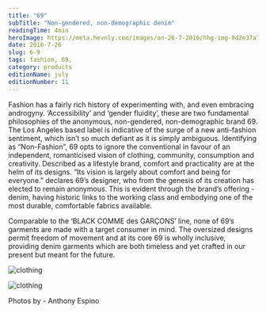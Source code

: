 ```yaml
---
title: "69"
subTitle: "Non-gendered, non-demographic denim"
readingTime: 4min
heroImage: https://meta.hevnly.com/images/on-26-7-2016/hhg-img-9d2e37a7-66ac-4a1f-9525-d5c0fdcd40fe.png
date: 2016-7-26
slug: 6-9
tags: fashion, 69,
category: products
editionName: july
editionNumber: 11
---
```


Fashion has a fairly rich history of experimenting with, and even embracing androgyny. ‘Accessibility’ and ‘gender fluidity’, these are two fundamental philosophies of the anonymous, non-gendered, non-demographic brand 69. The Los Angeles based label is indicative  of the surge of a new anti-fashion sentiment, which isn’t so much defiant as it is simply ambiguous. Identifying as “Non-Fashion”, 69 opts to ignore the conventional in favour of an independent, romanticised vision of clothing, community, consumption and creativity. Described as a lifestyle brand, comfort and practicality are at the helm of its designs. “Its vision is largely about comfort and being for everyone.” declares 69’s designer, who from the genesis of its creation has elected to remain anonymous. This is evident through the brand’s offering - denim, having historic links to the working class and embodying one of the most durable, comfortable fabrics available.

Comparable to the ‘BLACK COMME des GARÇONS’ line, none of 69’s garments are made with a target consumer in mind. The oversized designs permit freedom of movement and at its core 69 is wholly inclusive, providing denim garments which are both timeless and yet crafted in our present but meant for the future.          

![clothing](https://meta.hevnly.com/images/on-26-7-2016/hhg-img-2c1843e3-cc0a-4b2f-9a92-b37d7b5bb930.png)

![clothing](https://meta.hevnly.com/images/on-26-7-2016/hhg-img-4e5b6492-e89f-4075-81a5-23bf7f1a18b9.png)

Photos by - Anthony Espino

